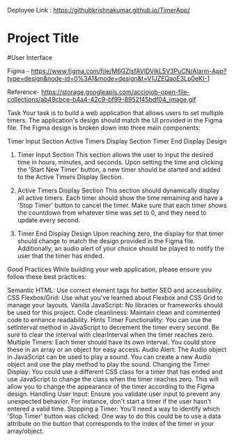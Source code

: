 
Deployee Link :
https://githubkrishnakumar.github.io/TimerApp/

# Project Title

#User Interface

Figma - https://www.figma.com/file/M6GZlsfAVlDVlkL5V3PuCN/Alarm-App?type=design&node-id=0%3A1&mode=design&t=V1JZEQaoE3Lp0eKI-1

Reference- 
https://storage.googleapis.com/acciojob-open-file-collections/ab49cbce-b4a4-42c9-bf99-8952f45bdf04_image.gif

Task
Your task is to build a web application that allows users to set multiple timers. The application's design should match the UI provided in the Figma file.
The Figma design is broken down into three main components:

Timer Input Section
Active Timers Display Section
Timer End Display Design
1. Timer Input Section
This section allows the user to input the desired time in hours, minutes, and seconds. Upon setting the time and clicking the 'Start New Timer' button, a new timer should be started and added to the Active Timers Display Section.

2. Active Timers Display Section
This section should dynamically display all active timers. Each timer should show the time remaining and have a 'Stop Timer' button to cancel the timer. Make sure that each timer shows the countdown from whatever time was set to 0, and they need to update every second.

3. Timer End Display Design
Upon reaching zero, the display for that timer should change to match the design provided in the Figma file. Additionally, an audio alert of your choice should be played to notify the user that the timer has ended.

Good Practices
While building your web application, please ensure you follow these best practices:

Semantic HTML: Use correct element tags for better SEO and accessibility.
CSS Flexbox/Grid: Use what you've learned about Flexbox and CSS Grid to manage your layouts.
Vanilla JavaScript: No libraries or frameworks should be used for this project.
Code cleanliness: Maintain clean and commented code to enhance readability.
Hints
Timer Functionality: You can use the setInterval method in JavaScript to decrement the timer every second. Be sure to clear the interval with clearInterval when the timer reaches zero.
Multiple Timers: Each timer should have its own interval. You could store these in an array or an object for easy access.
Audio Alert: The Audio object in JavaScript can be used to play a sound. You can create a new Audio object and use the play method to play the sound.
Changing the Timer Display: You could use a different CSS class for a timer that has ended and use JavaScript to change the class when the timer reaches zero. This will allow you to change the appearance of the timer according to the Figma design.
Handling User Input: Ensure you validate user input to prevent any unexpected behavior. For instance, don't start a timer if the user hasn't entered a valid time.
Stopping a Timer: You'll need a way to identify which 'Stop Timer' button was clicked. One way to do this could be to use a data attribute on the button that corresponds to the index of the timer in your array/object.

